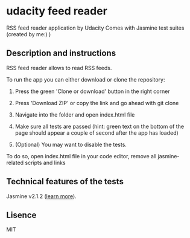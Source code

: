 # udacity feed reader 

RSS feed reader application by Udacity
Comes with Jasmine test suites (created by me:) )

## Description and instructions
RSS feed reader allows to read RSS feeds.

To run the app you can either download or clone the repository:

1. Press the green 'Clone or download' button in the right corner

2. Press 'Download ZIP' or copy the link and go ahead with git clone

3. Navigate into the folder and open index.html file

4. Make sure all tests are passed (hint: green text on the bottom of the page should appear a couple of second after the app has loaded)

5. (Optional) You may want to disable the tests.

To do so, open index.html file in your code editor, remove all jasmine-related scripts and links

## Technical features of the tests

Jasmine v2.1.2 ([learn more](https://github.com/jasmine/jasmine/releases/tag/v2.1.2)). 


## Lisence
MIT